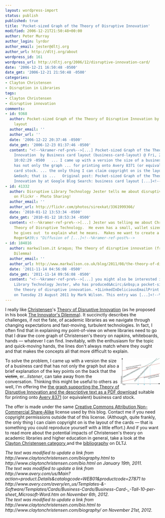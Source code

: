 ```yaml
---
layout: wordpress-import
status: publish
published: true
title: 'Pocket-sized Graph of the Theory of Disruptive Innovation'
modified: 2006-12-21T21:50:48+00:00
author: Peter Murray
author_login: lyrdor
author_email: jester@dltj.org
author_url: http://dltj.org/about
wordpress_id: 161
wordpress_url: http://dltj.org/2006/12/disruptive-innovation-card/
date: '2006-12-21 16:50:48 -0500'
date_gmt: '2006-12-21 21:50:48 -0500'
categories:
- Clayton Christensen
- Disruption in Libraries
tags:
- Clayton Christensen
- disruptive innovation
comments:
- id: 9368
  author: Pocket-sized Graph of the Theory of Disruptive Innovation by Business card
    layout
  author_email: ''
  author_url: ''
  date: '2006-12-22 20:37:46 -0500'
  date_gmt: '2006-12-23 01:37:46 -0500'
  content: "<!--%kramer-ref-pre%-->[...] Pocket-sized Graph of the Theory of Disruptive
    Innovation  by Business card layout (business-card-layout) @ Fri, 22 Dec 2006
    10:02:29 -0500   ... I came up with a version the size of a business card that
    has not only the graph ... for printing onto Avery 8371 (or equivalent) business
    card stock. ... the only thing I can claim copyright on is the layout of the cards
    &mdash; that is ...   Original post: Pocket-sized Graph of the Theory of Disruptive
    Innovation by at Google Blog Search: business card layout [...]<!--%kramer-ref-post%-->"
- id: 41332
  author: Disruptive Library Technology Jester tells me about disruptive technology
    on Flickr - Photo Sharing!
  author_email: ''
  author_url: http://flickr.com/photos/sirexkat/3361999366/
  date: '2010-01-12 13:53:34 -0500'
  date_gmt: '2010-01-12 18:53:34 -0500'
  content: <!--%kramer-ref-pre%-->[...] Jester was telling me about Christensen&#39;s
    Theory of Disruptive Technology.  He even has a small, wallet sized card that
    he gives out  to explain what he means.  Makes me want to create a moo card with
    Roger&#39;s "Diffusion of [...]<!--%kramer-ref-post%-->
- id: 184816
  author: markwilson.it &raquo; The theory of disruptive innovation (from The Innovator&#8217;s
    Dilemma)
  author_email: ''
  author_url: http://www.markwilson.co.uk/blog/2011/08/the-theory-of-disruptive-innovation-from-the-innovators-dilemma.htm
  date: '2011-11-14 04:56:08 -0500'
  date_gmt: '2011-11-14 09:56:08 -0500'
  content: "<!--%kramer-ref-pre%-->[...] you might also be interested in the&Acirc;&nbsp;Disruptive
    Library Technology Jester, who has produced&Acirc;&nbsp;a pocket-sized graph of
    the theory of disruptive innovation. +1LinkedInDeliciousEmailPrint     Posted
    on Tuesday 23 August 2011 by Mark Wilson. This entry was [...]<!--%kramer-ref-post%-->"
---
```

<p>I really like <a href="http://www.claytonchristensen.com/biography/" title="Clayton Christensen biography">Christensen</a>'s <a href="http://en.wikipedia.org/wiki/Disruptive_technology" title="Disruptive technology - Wikipedia">Theory of Disruptive Innovation</a> (as he proposed in his book <a href="http://www.worldcat.org/oclc/34320559" title="Find in a Library: The innovator&#039;s dilemma : when new technologies cause great firms to fail">The Innovator's Dilemma</a>).  It succinctly describes the challenges, if not the fate, of academic libraries as we navigate through changing expectations and fast-moving, turbulent technologies.  In fact, I often find that in explaining my point-of-view on where libraries need to go that I draw the core graph of Christensen's theory on napkins, whiteboards, hands &mdash; whatever I can find.  Inevitably, with the enthusiasm for the topic and quick-moving hands, the lines don't always match where they ought and that makes the concepts all that more difficult to explain.</p>
<p><a class="imagelink" style="float: right;" href="/wp-content/uploads/2006/12/christensen-graph.png" title="Graph supporting the Theory of Disruptive Innovation"><img id="image162" src="/wp-content/uploads/2006/12/christensen-graph.thumbnail.png" alt="Graph supporting the Theory of Disruptive Innovation" /></a>To solve the problem, I came up with a version the size of a business card that has not only the graph but also a brief explanation of the key points on the back that the <del>victim</del>, er...<i>listener</i>, can take away from the conversation.  Thinking this might be useful to others as well, I'm offering the <a id="p163" href="/wp-content/uploads/2006/12/disruptive-innovation-cards.pdf" title="Business Cards of the Graph supporting the Theory of Disruptive Innovation">the graph supporting the Theory of Disruptive Innovation and the descriptive text as a PDF download</a> suitable for printing onto <a href="http://www.avery.com/avery/en_us/Templates-&amp;-Software/Templates/Cards/Business-Cards/Business-Card-_-Tall-10-per-sheet_Microsoft-Word.htm" title="http://www.avery.com/us/Main?action=product.Details&amp;catalogcode=WEB01&amp;productcode=27871">Avery 8371</a> (or equivalent) business card stock.</p>
<p>The offer is made under the same <a href="http://creativecommons.org/licenses/by-nc-sa/2.5/" title="Creative Commons Deed">Creative Commons Attribution Non-Commercial Share-Alike</a> license used by this blog.  Contact me if you need copyright permissions outside that of this license.  (Although, quite frankly, the only thing I can claim copyright on is the layout of the cards &mdash; that is something you could reproduce yourself with a little effort.)  And if you want to read more about the potential impacts of Christensen's theory on academic libraries and higher education in general, take a look at the <a href="/category/christensen/">Clayton Christensen category </a> and the <a href="/christensen-bibliography/">bibliography</a> on DLTJ.
<p style="padding:0;margin:0;font-style:italic;">The text was modified to update a link from http://www.claytonchristensen.com/biography.html to http://www.claytonchristensen.com/bio.html on January 19th, 2011.</p>
<p style="padding:0;margin:0;font-style:italic;">The text was modified to update a link from http://www.avery.com/us/Main?action=product.Details&catalogcode=WEB01&productcode=27871 to http://www.avery.com/avery/en_us/Templates-&-Software/Templates/Cards/Business-Cards/Business-Card-_-Tall-10-per-sheet_Microsoft-Word.htm on November 6th, 2012.</p>
<p style="padding:0;margin:0;font-style:italic;">The text was modified to update a link from http://www.claytonchristensen.com/bio.html to http://www.claytonchristensen.com/biography/ on November 21st, 2012.</p>
